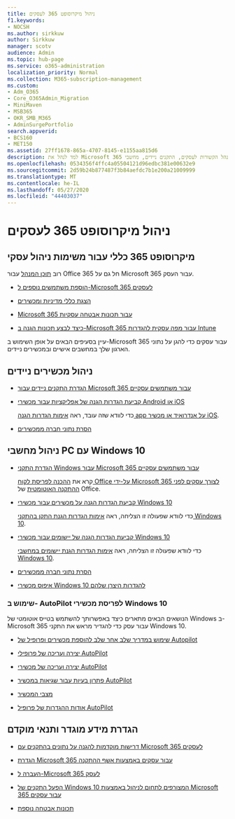 ```yaml
---
title: ניהול מיקרוסופט 365 לעסקים
f1.keywords:
- NOCSH
ms.author: sirkkuw
author: Sirkkuw
manager: scotv
audience: Admin
ms.topic: hub-page
ms.service: o365-administration
localization_priority: Normal
ms.collection: M365-subscription-management
ms.custom:
- Adm_O365
- Core_O365Admin_Migration
- MiniMaven
- MSB365
- OKR_SMB_M365
- AdminSurgePortfolio
search.appverid:
- BCS160
- MET150
ms.assetid: 27ff1678-865a-4707-8145-e1155aa815d6
description: למד לנהל את Microsoft 365 עבור משימות מנהל הקשורות לעסקים, התקנים ניידים, מחשבי Windows 10 ומשימות רבות כאלה.
ms.openlocfilehash: 0534356f4ffc4a05504121d96edbc381e00632e9
ms.sourcegitcommit: 2d59b24b877487f3b84aefdc7b1e200a21009999
ms.translationtype: MT
ms.contentlocale: he-IL
ms.lasthandoff: 05/27/2020
ms.locfileid: "44403037"
---
```

# <a name="manage-microsoft-365-for-business"></a>ניהול מיקרוסופט 365 לעסקים

## <a name="general-microsoft-365-for-business-admin-tasks"></a>מיקרוסופט 365 כללי עבור משימות ניהול עסקי

רוב [תוכן המנהל](https://docs.microsoft.com/office365/admin/admin-home) עבור Office 365 חל גם על Microsoft 365 עבור העסק.

- [הוספת משתמשים נוספים ל-Microsoft 365 לעסקים](add-users-m365b.md)
    
- [הצגת כללי מדיניות ומכשירים](view-policies-and-devices.md)
    
- [Microsoft 365 עבור תכונות אבטחה עסקיות](security-features.md)
    
- [כיצד לבצע תכונות הגנה ב-Microsoft 365 עבור מפה עסקית להגדרות Intune](map-protection-features-to-intune-settings.md)
    
עיין בסעיפים הבאים על אופן השימוש ב-Microsoft 365 עבור עסקים כדי להגן על נתוני הארגון שלך במחשבים אישיים ובמכשירים ניידים.
  
## <a name="manage-mobile-devices"></a>ניהול מכשירים ניידים

- [הגדרת התקנים ניידים עבור Microsoft 365 עבור משתמשים עסקיים](set-up-mobile-devices.md)
    
- [קביעת הגדרות הגנה של אפליקציות עבור מכשירי Android או iOS](app-protection-settings-for-android-and-ios.md)
    
    כדי לוודא שזה עובד, ראה [אימות הגדרות הגנה app על אנדרואיד או מכשיר iOS](validate-settings-on-android-or-ios.md). 
    
- [הסרת נתוני חברה ממכשירים](remove-company-data.md)
    
## <a name="manage-windows-10-pcs"></a>ניהול מחשבי PC עם Windows 10

- [הגדרת התקני Windows עבור Microsoft 365 עבור משתמשים עסקיים](set-up-windows-devices.md)

    קרא את [ההכנה לפריסת לקוח Office על-ידי Microsoft 365 לצורך עסקים לפני ההתקנה האוטומטית](prepare-for-office-client-deployment.md) של Office. 
    
- [קביעת הגדרות הגנה על מכשירים עבור מכשירי Windows 10](protection-settings-for-windows-10-pcs.md)
    
    כדי לוודא שפעולה זו הצליחה, ראה [אימות הגדרות הגנת התקן בהתקני Windows 10](validate-settings-on-windows-10-pcs.md). 
    
- [קביעת הגדרות הגנה של יישומים עבור מכשירי Windows 10](protection-settings-for-windows-10-devices.md)
    
    כדי לוודא שפעולה זו הצליחה, ראה [אימות הגדרות הגנת יישומים במחשבי Windows 10](validate-protection-settings-on-windows-10-pcs.md). 
    
- [הסרת נתוני חברה ממכשירים](remove-company-data.md)
    
- [איפוס מכשירי Windows 10 להגדרות היצרן שלהם](reset-devices-to-factory-settings.md)
    
### <a name="use-autopilot-to-deploy-windows-10-devices"></a>שימוש ב- AutoPilot לפריסת מכשירי Windows 10

הנושאים הבאים מתארים כיצד באפשרותך להשתמש בטייס אוטומטי של Windows ב-Microsoft 365 עבור עסק כדי להגדיר מראש את התקני Windows 10.
  
- [שימוש במדריך שלב אחר שלב להוספת מכשירים ופרופיל של Autopilot](add-autopilot-devices-and-profile.md)
    
- [יצירה ועריכה של פרופילי AutoPilot](create-and-edit-autopilot-profiles.md)
    
- [יצירה ועריכה של מכשירי AutoPilot](create-and-edit-autopilot-devices.md)
    
- [פתרון בעיות עבור שגיאות במכשיר AutoPilot](troubleshoot-autopilot-errors.md)
    
- [מצבי המכשיר](device-states.md)
    
- [אודות ההגדרות של פרופיל AutoPilot](autopilot-profile-settings.md)
    
## <a name="set-up-and-prerequisite-information"></a>הגדרת מידע מוגדר ותנאי מוקדם

- [דרישות מוקדמות להגנה על נתונים בהתקנים עם Microsoft 365 לעסקים](pre-requisites-for-data-protection.md)
    
- [הגדרת Microsoft 365 עבור עסקים באמצעות אשף ההתקנה](set-up.md)
    
- [העברה ל-Microsoft 365 לעסק](migrate-to-microsoft-365-business.md)
    
- [הפעל התקנים של Windows 10 המצורפים לתחום לניהול באמצעות Microsoft 365 עבור עסקים](manage-windows-devices.md)
    
- [תכונות אבטחה נוספת](security-features.md#additional-security-features)
